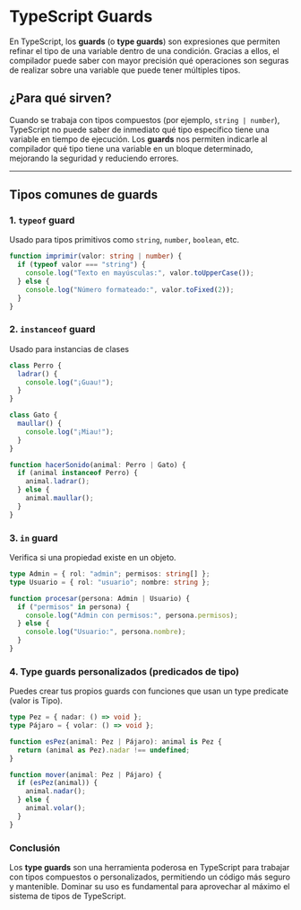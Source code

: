 # TypeScript Guards

En TypeScript, los **guards** (o **type guards**) son expresiones que permiten refinar el tipo de una variable dentro de una condición. Gracias a ellos, el compilador puede saber con mayor precisión qué operaciones son seguras de realizar sobre una variable que puede tener múltiples tipos.

## ¿Para qué sirven?

Cuando se trabaja con tipos compuestos (por ejemplo, `string | number`), TypeScript no puede saber de inmediato qué tipo específico tiene una variable en tiempo de ejecución. Los **guards** nos permiten indicarle al compilador qué tipo tiene una variable en un bloque determinado, mejorando la seguridad y reduciendo errores.

---

## Tipos comunes de guards

### 1. **`typeof` guard**

Usado para tipos primitivos como `string`, `number`, `boolean`, etc.

```ts
function imprimir(valor: string | number) {
  if (typeof valor === "string") {
    console.log("Texto en mayúsculas:", valor.toUpperCase());
  } else {
    console.log("Número formateado:", valor.toFixed(2));
  }
}
```

### 2. **`instanceof` guard**

Usado para instancias de clases

```ts
class Perro {
  ladrar() {
    console.log("¡Guau!");
  }
}

class Gato {
  maullar() {
    console.log("¡Miau!");
  }
}

function hacerSonido(animal: Perro | Gato) {
  if (animal instanceof Perro) {
    animal.ladrar();
  } else {
    animal.maullar();
  }
}
```

### 3. **`in` guard**
Verifica si una propiedad existe en un objeto.

```ts
type Admin = { rol: "admin"; permisos: string[] };
type Usuario = { rol: "usuario"; nombre: string };

function procesar(persona: Admin | Usuario) {
  if ("permisos" in persona) {
    console.log("Admin con permisos:", persona.permisos);
  } else {
    console.log("Usuario:", persona.nombre);
  }
}
```

### 4. Type guards personalizados (predicados de tipo)
Puedes crear tus propios guards con funciones que usan un type predicate (valor is Tipo).

```ts
type Pez = { nadar: () => void };
type Pájaro = { volar: () => void };

function esPez(animal: Pez | Pájaro): animal is Pez {
  return (animal as Pez).nadar !== undefined;
}

function mover(animal: Pez | Pájaro) {
  if (esPez(animal)) {
    animal.nadar();
  } else {
    animal.volar();
  }
}
```

### Conclusión

Los **type guards** son una herramienta poderosa en TypeScript para trabajar con tipos compuestos o personalizados, permitiendo un código más seguro y mantenible. Dominar su uso es fundamental para aprovechar al máximo el sistema de tipos de TypeScript.